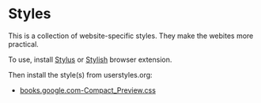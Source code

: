 # Styles
This is a collection of website-specific styles. They make the webites more practical.

To use, install [Stylus](https://add0n.com/stylus.html) or [Stylish](https://userstyles.org) browser extension.

Then install the style(s) from userstyles.org:

* [books.google.com-Compact_Preview.css](https://userstyles.org/styles/167466/google-books-preview-compact)
